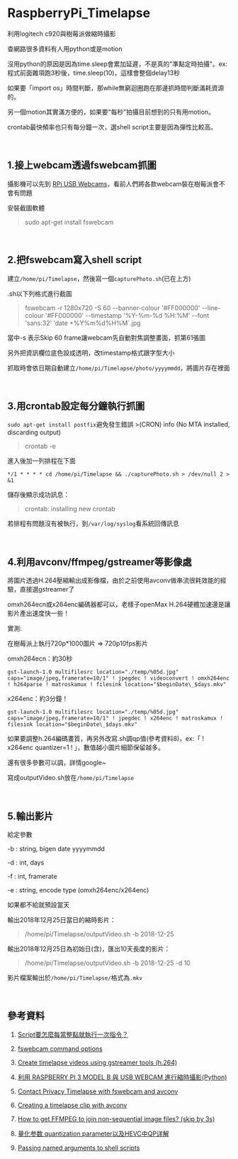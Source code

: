 # RaspberryPi_Timelapse

利用logitech c920與樹莓派做縮時攝影

查網路很多資料有人用python或是motion

沒用python的原因是因為time.sleep會累加延遲，不是真的"準點定時拍攝"。ex: 程式前面雜項跑3秒後，time.sleep(10)，這樣會整個delay13秒

如果要「import os」時間判斷，那while無窮迴圈跑在那邊抓時間判斷滿耗資源的。

另一個motion其實滿方便的，如果要"每秒"拍攝目前想到的只有用motion。

crontab最快頻率也只有每分鐘一次，選shell script主要是因為彈性比較高。

</br>

## 1.接上webcam透過fswebcam抓圖 ##

攝影機可以先到 [RPi USB Webcams](https://elinux.org/RPi_USB_Webcams)，看前人們將各款webcam裝在樹莓派會不會有問題

安裝截圖軟體
>sudo apt-get install fswebcam

</br>

## 2.把fswebcam寫入shell script ##

建立`/home/pi/Timelapse`，然後寫一個`capturePhoto.sh`(已在上方)

.sh以下列格式進行截圖

>fswebcam -r 1280x720 -S 60 --banner-colour '#FF000000' --line-colour '#FF000000' --timestamp '%Y-%m-%d %H:%M' --font 'sans:32' ‵date +%Y%m%d%H%M`.jpg

當中-s 表示Skip 60 frame讓webcam先自動對焦調整畫面，抓第61張圖

另外把資訊欄位底色設成透明，改timestamp格式跟字型大小

抓取時會依日期自動建立`/home/pi/Timelapse/photo/yyyymmdd`，將圖片存在裡面

</br>

## 3.用crontab設定每分鐘執行抓圖 ##

`sudo apt-get install postfix`避免發生錯誤 >(CRON) info (No MTA installed, discarding output)

> crontab -e

進入後加一列排程在下面

`*/1 * * * * cd /home/pi/Timelapse && ./capturePhoto.sh > /dev/null 2 > &1`

儲存後顯示成功訊息：

> crontab: installing new crontab

若排程有問題沒有被執行，到`/var/log/syslog`看系統回傳訊息

</br>

## 4.利用avconv/ffmpeg/gstreamer等影像處 ##

將圖片透過H.264壓縮輸出成影像檔，由於之前使用avconv做串流很耗效能的經驗，直接選gstreamer了

omxh264ecn或x264enc編碼器都可以，老樣子openMax H.264硬體加速還是讓影片產出速度快一些！

實測:

在樹莓派上執行720p*1000圖片 => 720p10fps影片

omxh264ecn：約30秒

`gst-launch-1.0 multifilesrc location="./temp/%05d.jpg" caps="image/jpeg,framerate=10/1" ! jpegdec ! videoconvert ! omxh264enc ! h264parse ! matroskamux ! filesink location="$beginDate\_$days.mkv"`

x264enc：約3分鐘！

`gst-launch-1.0 multifilesrc location="./temp/%05d.jpg" caps="image/jpeg,framerate=10/1" ! jpegdec ! x264enc ! matroskamux ! filesink location="$beginDate\_$days.mkv"`

如果要調整h.264編碼畫質，再另外改寫.sh調qp值(參考資料8)，ex:「 ! x264enc quantizer=1 ! 」，數值越小圖片細節保留越多。

還有很多參數可以調，詳情google~

寫成outputVideo.sh放在`/home/pi/Timelapse`

</br>

## 5.輸出影片 ##
給定參數

-b : string, bigen date yyyymmdd

-d : int, days

-f : int, framerate

-e : string, encode type (omxh264enc/x264enc)

如果都不給就預設當天

輸出2018年12月25日當日的縮時影片：

> /home/pi/Timelapse/outputVideo.sh -b 2018-12-25 

輸出2018年12月25日為初始日(含)，匯出10天長度的影片：

> /home/pi/Timelapse/outputVideo.sh -b 2018-12-25 -d 10

影片檔案輸出於`/home/pi/Timelapse/`格式為`.mkv`

</br>

## 參考資料 ##
1. [Script要怎麼每當整點就執行一次指令？](https://www.ptt.cc/bbs/Linux/M.1316098032.A.53C.html)

1. [fswebcam command options](http://manpages.ubuntu.com/manpages/bionic/man1/fswebcam.1.html)

1. [Create timelapse videos using gstreamer tools (h.264)](http://www.tal.org/tutorials/timelapse-video-gstreamer)

1. [利用 RASPBERRY PI 3 MODEL B 與 USB WEBCAM 進行縮時攝影(Python)](https://blog.everlearn.tw/%E7%95%B6-python-%E9%81%87%E4%B8%8A-raspberry-pi/%E5%88%A9%E7%94%A8-raspberry-pi-3-model-b-%E8%88%87-usb-webcam-%E9%80%B2%E8%A1%8C%E7%B8%AE%E6%99%82%E6%94%9D%E5%BD%B1)

1. [Contact Privacy Timelapse with fswebcam and avconv](http://www.kupply.com/timelapse-with-fswebcam-and-avconv/)

1. [Creating a timelapse clip with avconv](https://techedemic.com/2014/09/18/creating-a-timelapse-clip-with-avconv/)

1. [How to get FFMPEG to join non-sequential image files? (skip by 3s)](https://video.stackexchange.com/questions/7300/how-to-get-ffmpeg-to-join-non-sequential-image-files-skip-by-3s/7320)

1. [量化参数 quantization parameter以及HEVC中QP详解](https://blog.csdn.net/liangjiubujiu/article/details/80569391)

1. [Passing named arguments to shell scripts](https://unix.stackexchange.com/questions/129391/passing-named-arguments-to-shell-scripts)
